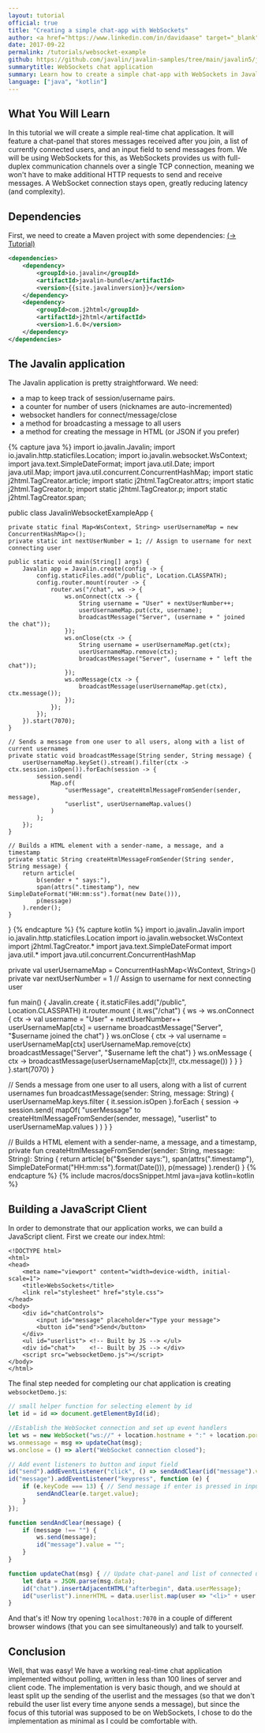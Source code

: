```yaml
---
layout: tutorial
official: true
title: "Creating a simple chat-app with WebSockets"
author: <a href="https://www.linkedin.com/in/davidaase" target="_blank">David Åse</a>
date: 2017-09-22
permalink: /tutorials/websocket-example
github: https://github.com/javalin/javalin-samples/tree/main/javalin5/javalin-websocket-example
summarytitle: WebSockets chat application
summary: Learn how to create a simple chat-app with WebSockets in Javalin
language: ["java", "kotlin"]
---
```


## What You Will Learn
In this tutorial we will create a simple real-time chat application.
It will feature a chat-panel that stores messages received after you join,
a list of currently connected users, and an input field to send messages from.
We will be using WebSockets for this, as WebSockets provides us with full-duplex
communication channels over a single TCP connection, meaning we won't have to
make additional HTTP requests to send and receive messages.
A WebSocket connection stays open, greatly reducing latency (and complexity).

## Dependencies

First, we need to create a Maven project with some dependencies: [(→ Tutorial)](/tutorials/maven-setup)

~~~xml
<dependencies>
    <dependency>
        <groupId>io.javalin</groupId>
        <artifactId>javalin-bundle</artifactId>
        <version>{{site.javalinversion}}</version>
    </dependency>
    <dependency>
        <groupId>com.j2html</groupId>
        <artifactId>j2html</artifactId>
        <version>1.6.0</version>
    </dependency>
</dependencies>
~~~

## The Javalin application
The Javalin application is pretty straightforward.
We need:
 * a map to keep track of session/username pairs.
 * a counter for number of users (nicknames are auto-incremented)
 * websocket handlers for connect/message/close
 * a method for broadcasting a message to all users
 * a method for creating the message in HTML (or JSON if you prefer)

{% capture java %}
import io.javalin.Javalin;
import io.javalin.http.staticfiles.Location;
import io.javalin.websocket.WsContext;
import java.text.SimpleDateFormat;
import java.util.Date;
import java.util.Map;
import java.util.concurrent.ConcurrentHashMap;
import static j2html.TagCreator.article;
import static j2html.TagCreator.attrs;
import static j2html.TagCreator.b;
import static j2html.TagCreator.p;
import static j2html.TagCreator.span;

public class JavalinWebsocketExampleApp {

    private static final Map<WsContext, String> userUsernameMap = new ConcurrentHashMap<>();
    private static int nextUserNumber = 1; // Assign to username for next connecting user

    public static void main(String[] args) {
        Javalin app = Javalin.create(config -> {
            config.staticFiles.add("/public", Location.CLASSPATH);
            config.router.mount(router -> {
                router.ws("/chat", ws -> {
                    ws.onConnect(ctx -> {
                        String username = "User" + nextUserNumber++;
                        userUsernameMap.put(ctx, username);
                        broadcastMessage("Server", (username + " joined the chat"));
                    });
                    ws.onClose(ctx -> {
                        String username = userUsernameMap.get(ctx);
                        userUsernameMap.remove(ctx);
                        broadcastMessage("Server", (username + " left the chat"));
                    });
                    ws.onMessage(ctx -> {
                        broadcastMessage(userUsernameMap.get(ctx), ctx.message());
                    });
                });
            });
        }).start(7070);
    }

    // Sends a message from one user to all users, along with a list of current usernames
    private static void broadcastMessage(String sender, String message) {
        userUsernameMap.keySet().stream().filter(ctx -> ctx.session.isOpen()).forEach(session -> {
            session.send(
                Map.of(
                    "userMessage", createHtmlMessageFromSender(sender, message),
                    "userlist", userUsernameMap.values()
                )
            );
        });
    }

    // Builds a HTML element with a sender-name, a message, and a timestamp
    private static String createHtmlMessageFromSender(String sender, String message) {
        return article(
            b(sender + " says:"),
            span(attrs(".timestamp"), new SimpleDateFormat("HH:mm:ss").format(new Date())),
            p(message)
        ).render();
    }

}
{% endcapture %}
{% capture kotlin %}
import io.javalin.Javalin
import io.javalin.http.staticfiles.Location
import io.javalin.websocket.WsContext
import j2html.TagCreator.*
import java.text.SimpleDateFormat
import java.util.*
import java.util.concurrent.ConcurrentHashMap

private val userUsernameMap = ConcurrentHashMap<WsContext, String>()
private var nextUserNumber = 1 // Assign to username for next connecting user

fun main() {
    Javalin.create {
        it.staticFiles.add("/public", Location.CLASSPATH)
        it.router.mount {
            it.ws("/chat") { ws ->
                ws.onConnect { ctx ->
                    val username = "User" + nextUserNumber++
                    userUsernameMap[ctx] = username
                    broadcastMessage("Server", "$username joined the chat")
                }
                ws.onClose { ctx ->
                    val username = userUsernameMap[ctx]
                    userUsernameMap.remove(ctx)
                    broadcastMessage("Server", "$username left the chat")
                }
                ws.onMessage { ctx ->
                    broadcastMessage(userUsernameMap[ctx]!!, ctx.message())
                }
            }
        }
    }.start(7070)
}

// Sends a message from one user to all users, along with a list of current usernames
fun broadcastMessage(sender: String, message: String) {
    userUsernameMap.keys.filter { it.session.isOpen }.forEach { session ->
        session.send(
            mapOf(
                "userMessage" to createHtmlMessageFromSender(sender, message),
                "userlist" to userUsernameMap.values
            )
        )
    }
}

// Builds a HTML element with a sender-name, a message, and a timestamp,
private fun createHtmlMessageFromSender(sender: String, message: String): String {
    return article(
        b("$sender says:"),
        span(attrs(".timestamp"), SimpleDateFormat("HH:mm:ss").format(Date())),
        p(message)
    ).render()
}
{% endcapture %}
{% include macros/docsSnippet.html java=java kotlin=kotlin %}


## Building a JavaScript Client
In order to demonstrate that our application works, we can build a JavaScript client.
First we create our index.html:

```markup
<!DOCTYPE html>
<html>
<head>
    <meta name="viewport" content="width=device-width, initial-scale=1">
    <title>WebsSockets</title>
    <link rel="stylesheet" href="style.css">
</head>
<body>
    <div id="chatControls">
        <input id="message" placeholder="Type your message">
        <button id="send">Send</button>
    </div>
    <ul id="userlist"> <!-- Built by JS --> </ul>
    <div id="chat">    <!-- Built by JS --> </div>
    <script src="websocketDemo.js"></script>
</body>
</html>
```

The final step needed for completing our chat application is creating `websocketDemo.js`:

```javascript
// small helper function for selecting element by id
let id = id => document.getElementById(id);

//Establish the WebSocket connection and set up event handlers
let ws = new WebSocket("ws://" + location.hostname + ":" + location.port + "/chat");
ws.onmessage = msg => updateChat(msg);
ws.onclose = () => alert("WebSocket connection closed");

// Add event listeners to button and input field
id("send").addEventListener("click", () => sendAndClear(id("message").value));
id("message").addEventListener("keypress", function (e) {
    if (e.keyCode === 13) { // Send message if enter is pressed in input field
        sendAndClear(e.target.value);
    }
});

function sendAndClear(message) {
    if (message !== "") {
        ws.send(message);
        id("message").value = "";
    }
}

function updateChat(msg) { // Update chat-panel and list of connected users
    let data = JSON.parse(msg.data);
    id("chat").insertAdjacentHTML("afterbegin", data.userMessage);
    id("userlist").innerHTML = data.userlist.map(user => "<li>" + user + "</li>").join("");
}
```

And that's it! Now try opening `localhost:7070` in a couple of different
browser windows (that you can see simultaneously) and talk to yourself.

## Conclusion
Well, that was easy! We have a working real-time chat application implemented without polling,
written in less than 100 lines of server and client code.
The implementation is very basic though, and we should at least split up the sending of the userlist
and the messages (so that we don't rebuild the user list every time anyone sends a message),
but since the focus of this tutorial was supposed to be on WebSockets,
I chose to do the implementation as minimal as I could be comfortable with.
